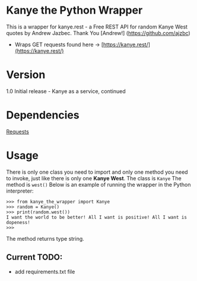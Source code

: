 # Kanye the Python Wrapper
This is a wrapper for kanye.rest - a Free REST API for random Kanye West quotes by Andrew Jazbec.
Thank You [Andrew!] (https://github.com/ajzbc)

* Wraps GET requests found here -> [https://kanye.rest/](https://kanye.rest/)

# Version
1.0 Initial release - Kanye as a service, continued

# Dependencies
[Requests](https://requests.readthedocs.io/en/master/)

# Usage

There is only one class you need to import and only one method you need to invoke, just like there is only one **Kanye West**.
The class is `Kanye` 
The method is `west()`
Below is an example of running the wrapper in the Python interpreter:

```
>>> from kanye_the_wrapper import Kanye
>>> random = Kanye()
>>> print(random.west())
I want the world to be better! All I want is positive! All I want is dopeness!
>>> 
```

The method returns type string.

## Current TODO: 

* add requirements.txt file

